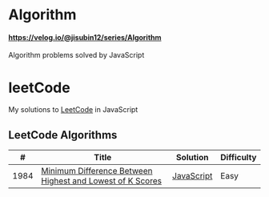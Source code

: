 # Algorithm

#### https://velog.io/@jisubin12/series/Algorithm

Algorithm problems solved by JavaScript

# leetCode
My solutions to [LeetCode](https://leetcode.com/) in JavaScript

## LeetCode Algorithms

| #    | Title | Solution | Difficulty |
| ---- | ----------------------------------------------------------------------------------------------------------------------------------------------------------------------- | ----------------------------------------------------------------------------------------------------- | ---------- |
| 1984 | [Minimum Difference Between Highest and Lowest of K Scores](https://leetcode.com/problems/minimum-difference-between-highest-and-lowest-of-k-scores/)                   | [JavaScript](./algorithms/1984-Minimum-Difference-Between-Highest-and%20-Lowest-of-K-Scores.js)       | Easy       |

